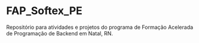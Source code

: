 # FAP_Softex_PE
Repositório para atividades e projetos do programa de Formação Acelerada de Programação de Backend em Natal, RN.

